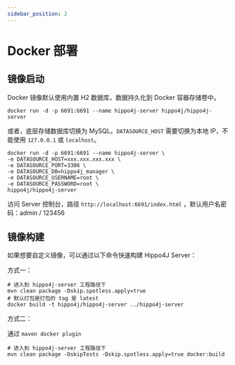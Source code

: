 ```yaml
---
sidebar_position: 2
---
```


# Docker 部署

## 镜像启动

Docker 镜像默认使用内置 H2 数据库，数据持久化到 Docker 容器存储卷中。

```shell
docker run -d -p 6691:6691 --name hippo4j-server hippo4j/hippo4j-server
```

或者，底层存储数据库切换为 MySQL。`DATASOURCE_HOST` 需要切换为本地 IP，不能使用 `127.0.0.1` 或 `localhost`。

```shell
docker run -d -p 6691:6691 --name hippo4j-server \
-e DATASOURCE_HOST=xxx.xxx.xxx.xxx \
-e DATASOURCE_PORT=3306 \
-e DATASOURCE_DB=hippo4j_manager \
-e DATASOURCE_USERNAME=root \
-e DATASOURCE_PASSWORD=root \
hippo4j/hippo4j-server 
```

访问 Server 控制台，路径 `http://localhost:6691/index.html` ，默认用户名密码：admin / 123456

## 镜像构建

如果想要自定义镜像，可以通过以下命令快速构建 Hippo4J Server：

方式一：

```shell
# 进入到 hippo4j-server 工程路径下
mvn clean package -Dskip.spotless.apply=true
# 默认打包是打包的 tag 是 latest
docker build -t hippo4j/hippo4j-server ../hippo4j-server
```

方式二：

通过 `maven docker plugin`

```shell
# 进入到 hippo4j-server 工程路径下
mvn clean package -DskipTests -Dskip.spotless.apply=true docker:build
```
